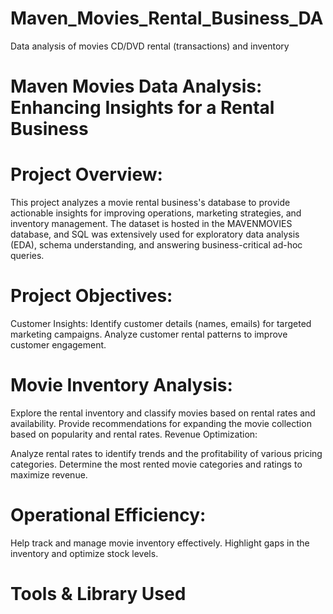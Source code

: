 # Maven_Movies_Rental_Business_DA
Data analysis of movies CD/DVD rental (transactions) and inventory

# Maven Movies Data Analysis: Enhancing Insights for a Rental Business
# Project Overview:
This project analyzes a movie rental business's database to provide actionable insights for improving operations, marketing strategies, and inventory management. The dataset is hosted in the MAVENMOVIES database, and SQL was extensively used for exploratory data analysis (EDA), schema understanding, and answering business-critical ad-hoc queries.

# Project Objectives:
Customer Insights:
Identify customer details (names, emails) for targeted marketing campaigns. Analyze customer rental patterns to improve customer engagement.

# Movie Inventory Analysis:
Explore the rental inventory and classify movies based on rental rates and availability. Provide recommendations for expanding the movie collection based on popularity and rental rates. Revenue Optimization:

Analyze rental rates to identify trends and the profitability of various pricing categories. Determine the most rented movie categories and ratings to maximize revenue.

# Operational Efficiency:
Help track and manage movie inventory effectively. Highlight gaps in the inventory and optimize stock levels.

# Tools & Library Used
